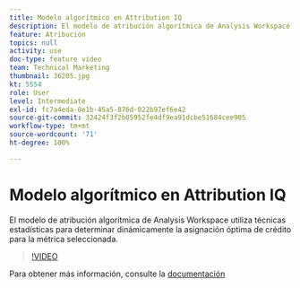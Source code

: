 ```yaml
---
title: Modelo algorítmico en Attribution IQ
description: El modelo de atribución algorítmica de Analysis Workspace utiliza técnicas estadísticas para determinar dinámicamente la asignación óptima de crédito para la métrica seleccionada.
feature: Atribución
topics: null
activity: use
doc-type: feature video
team: Technical Marketing
thumbnail: 36205.jpg
kt: 5554
role: User
level: Intermediate
exl-id: fc7a4eda-0e1b-45a5-876d-022b97ef6e42
source-git-commit: 32424f3f2b05952fe4df9ea91dcbe51684cee905
workflow-type: tm+mt
source-wordcount: '71'
ht-degree: 100%

---
```


# Modelo algorítmico en Attribution IQ

El modelo de atribución algorítmica de Analysis Workspace utiliza técnicas estadísticas para determinar dinámicamente la asignación óptima de crédito para la métrica seleccionada.

>[!VIDEO](https://video.tv.adobe.com/v/36205/?quality=12&learn=on)

Para obtener más información, consulte la [documentación](https://docs.adobe.com/content/help/es-ES/analytics/analyze/analysis-workspace/attribution/algorithmic.html)
